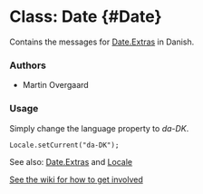 Class: Date {#Date}
=====================================

Contains the messages for [Date.Extras][] in Danish.

### Authors

* Martin Overgaard

### Usage

Simply change the language property to *da-DK*.

	Locale.setCurrent("da-DK");

See also: [Date.Extras][] and [Locale][]

[See the wiki for how to get involved](http://wiki.github.com/mootools/mootools-more)

[Locale]: /more/Locale/Locale 
[Date.Extras]: /more/Types/Date.Extras
